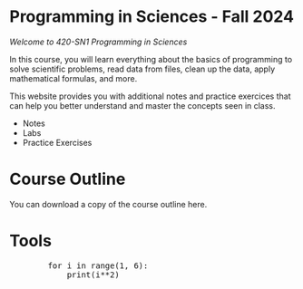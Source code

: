 # Programming in Sciences - Fall 2024
*Welcome to 420-SN1 Programming in Sciences*

In this course, you will learn everything about the basics of programming to solve scientific problems, read data from files, clean up the data, apply mathematical formulas, and more. 



This website provides you with additional notes and practice exercices that can help you better understand and master the concepts seen in class. 

- Notes
- Labs 
- Practice Exercises



# Course Outline

You can download a copy of the course outline here. 



# Tools

<head>
    <meta charset="utf-8">
    <meta http-equiv="X-UA-Compatible" content="IE=edge">
    <meta name="viewport" content="width=device-width, initial-scale=1">
    <title>Flask Auth Example</title>
    <link rel="stylesheet" href="https://cdnjs.cloudflare.com/ajax/libs/bulma/0.7.2/css/bulma.min.css" />
    <link rel="stylesheet" href="https://codeboot.org/4.0.0/codeboot.bundle.css">
    <script src="https://codeboot.org/4.0.0/codeboot.bundle.js"></script>
    <script src="https://polyfill.io/v3/polyfill.min.js?features=es6"></script>
</head>
<body>
    <pre style="width:40em; height:3.8em" data-cb="a">
        for i in range(1, 6):
            print(i**2)
	</pre>
</body>

